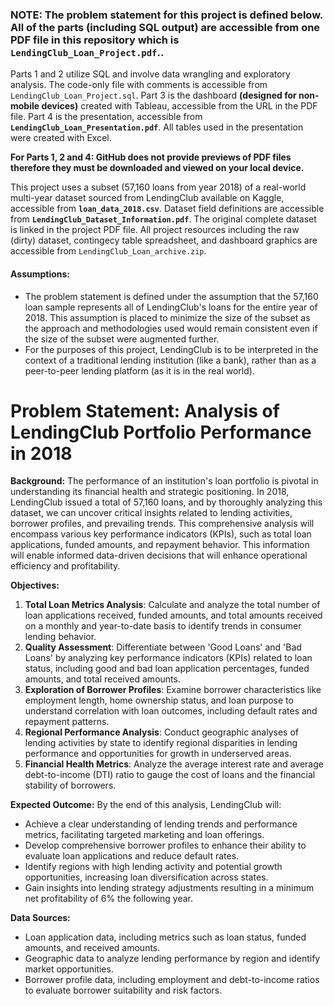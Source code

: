 ### **NOTE:** The problem statement for this project is defined below. All of the parts **(including SQL output)** are accessible from one PDF file in this repository which is **`LendingClub_Loan_Project.pdf`**..

Parts 1 and 2 utilize SQL and involve data wrangling and exploratory analysis. The code-only file with comments is accessible from `LendingClub_Loan_Project.sql`.
Part 3 is the dashboard **(designed for non-mobile devices)** created with Tableau, accessible from the URL in the PDF file.
Part 4 is the presentation, accessible from **`LendingClub_Loan_Presentation.pdf`**. All tables used in the presentation were created with Excel.

**For Parts 1, 2 and 4: GitHub does not provide previews of PDF files therefore they must be downloaded and viewed on your local device.**

This project uses a subset (57,160 loans from year 2018) of a real-world multi-year dataset sourced from LendingClub available on Kaggle, accessible from **`loan_data_2018.csv`**. Dataset field definitions are accessible from **`LendingClub_Dataset_Information.pdf`**. The original complete dataset is linked in the project PDF file.
All project resources including the raw (dirty) dataset, contingecy table spreadsheet, and dashboard graphics are accessible from `LendingClub_Loan_archive.zip`.

#### **Assumptions:**
* The problem statement is defined under the assumption that the 57,160 loan sample represents all of LendingClub's loans for the entire year of 2018. This assumption is placed to minimize the size of the subset as the approach and methodologies used would remain consistent even if the size of the subset were augmented further.
* For the purposes of this project, LendingClub is to be interpreted in the context of a traditional lending institution (like a bank), rather than as a peer-to-peer lending platform (as it is in the real world).

# **Problem Statement: Analysis of LendingClub Portfolio Performance in 2018**

**Background:** The performance of an institution's loan portfolio is pivotal in understanding its financial health and strategic positioning. In 2018, LendingClub issued a total of 57,160 loans, and by thoroughly analyzing this dataset, we can uncover critical insights related to lending activities, borrower profiles, and prevailing trends. This comprehensive analysis will encompass various key performance indicators (KPIs), such as total loan applications, funded amounts, and repayment behavior. This information will enable informed data-driven decisions that will enhance operational efficiency and profitability.

**Objectives:**

1. **Total Loan Metrics Analysis**: Calculate and analyze the total number of loan applications received, funded amounts, and total amounts received on a monthly and year-to-date basis to identify trends in consumer lending behavior.
1. **Quality Assessment**: Differentiate between 'Good Loans' and 'Bad Loans' by analyzing key performance indicators (KPIs) related to loan status, including good and bad loan application percentages, funded amounts, and total received amounts.
1. **Exploration of Borrower Profiles**: Examine borrower characteristics like employment length, home ownership status, and loan purpose to understand correlation with loan outcomes, including default rates and repayment patterns.
1. **Regional Performance Analysis**: Conduct geographic analyses of lending activities by state to identify regional disparities in lending performance and opportunities for growth in underserved areas.
1. **Financial Health Metrics**: Analyze the average interest rate and average debt-to-income (DTI) ratio to gauge the cost of loans and the financial stability of borrowers.

**Expected Outcome:** By the end of this analysis, LendingClub will:

* Achieve a clear understanding of lending trends and performance metrics, facilitating targeted marketing and loan offerings.
* Develop comprehensive borrower profiles to enhance their ability to evaluate loan applications and reduce default rates.
* Identify regions with high lending activity and potential growth opportunities, increasing loan diversification across states.
* Gain insights into lending strategy adjustments resulting in a minimum net profitability of 6% the following year.

**Data Sources:**

* Loan application data, including metrics such as loan status, funded amounts, and received amounts.
* Geographic data to analyze lending performance by region and identify market opportunities.
* Borrower profile data, including employment and debt-to-income ratios to evaluate borrower suitability and risk factors.
